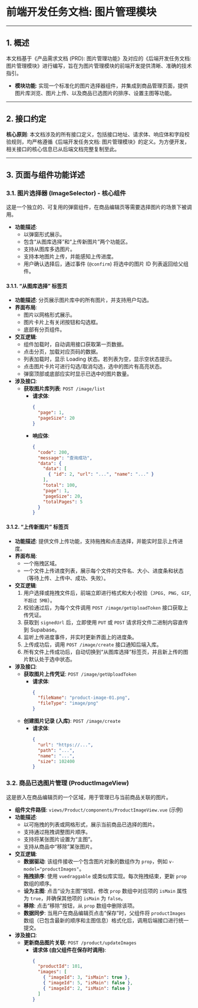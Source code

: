 # 前端开发任务文档: 图片管理模块

---

## 1. 概述

本文档基于《产品需求文档 (PRD): 图片管理功能》及对应的《后端开发任务文档: 图片管理模块》进行编写，旨在为图片管理模块的前端开发提供清晰、准确的技术指引。

- **模块功能**: 实现一个标准化的图片选择器组件，并集成到商品管理页面，提供图片库浏览、图片上传、以及商品已选图片的排序、设置主图等功能。

---

## 2. 接口约定

**核心原则**: 本文档涉及的所有接口定义，包括接口地址、请求体、响应体和字段校验规则，均严格遵循《后端开发任务文档: 图片管理模块》的定义。为方便开发，相关接口的核心信息已从后端文档完整复制至此。

---

## 3. 页面与组件功能详述

### 3.1. 图片选择器 (ImageSelector) - 核心组件

这是一个独立的、可复用的弹窗组件，在商品编辑页等需要选择图片的场景下被调用。

- **功能描述**:
  - 以弹窗形式展示。
  - 包含“从图库选择”和“上传新图片”两个功能区。
  - 支持从图库多选图片。
  - 支持本地图片上传，并能感知上传进度。
  - 用户确认选择后，通过事件 (`@confirm`) 将选中的图片 ID 列表返回给父组件。

#### 3.1.1. “从图库选择” 标签页

- **功能描述**: 分页展示图片库中的所有图片，并支持用户勾选。
- **界面布局**:
  - 图片以网格形式展示。
  - 图片卡片上有关闭按钮和勾选框。
  - 底部有分页组件。
- **交互逻辑**:
  - 组件加载时，自动调用接口获取第一页数据。
  - 点击分页，加载对应页码的数据。
  - 列表加载时，显示 Loading 状态。若列表为空，显示空状态提示。
  - 点击图片卡片可进行勾选/取消勾选，选中的图片有高亮状态。
  - 弹窗顶部或底部应实时显示已选中的图片数量。
- **涉及接口**:
  - **获取图片库列表**: `POST /image/list`
    - **请求体**:
      ```json
      {
        "page": 1,
        "pageSize": 20
      }
      ```
    - **响应体**:
      ```json
      {
        "code": 200,
        "message": "查询成功",
        "data": {
          "data": [
            { "id": 2, "url": "...", "name": "..." }
          ],
          "total": 100,
          "page": 1,
          "pageSize": 20,
          "totalPages": 5
        }
      }
      ```

#### 3.1.2. “上传新图片” 标签页

- **功能描述**: 提供文件上传功能，支持拖拽和点击选择，并能实时显示上传进度。
- **界面布局**:
  - 一个拖拽区域。
  - 一个文件上传进度列表，展示每个文件的文件名、大小、进度条和状态（等待上传、上传中、成功、失败）。
- **交互逻辑**:
  1.  用户选择或拖拽文件后，前端立即进行格式和大小校验（`JPEG, PNG, GIF`, `不超过 5MB`）。
  2.  校验通过后，为每个文件调用 `POST /image/getUploadToken` 接口获取上传凭证。
  3.  获取到 `signedUrl` 后，立即使用 `PUT` 或 `POST` 请求将文件二进制内容直传到 Supabase。
  4.  监听上传进度事件，并实时更新界面上的进度条。
  5.  上传成功后，调用 `POST /image/create` 接口通知后端入库。
  6.  所有文件上传成功后，自动切换到“从图库选择”标签页，并且新上传的图片默认处于选中状态。
- **涉及接口**:
  - **获取图片上传凭证**: `POST /image/getUploadToken`
    - **请求体**:
      ```json
      {
        "fileName": "product-image-01.png",
        "fileType": "image/png"
      }
      ```
  - **创建图片记录 (入库)**: `POST /image/create`
    - **请求体**:
      ```json
      {
        "url": "https://...",
        "path": "...",
        "name": "...",
        "size": 102400
      }
      ```

### 3.2. 商品已选图片管理 (ProductImageView)

这是嵌入在商品编辑页的一个区域，用于管理已与当前商品关联的图片。

- **组件文件路径**: `views/Product/components/ProductImageView.vue` (示例)
- **功能描述**:
  - 以可拖拽的列表或网格形式，展示当前商品已选择的图片。
  - 支持通过拖拽调整图片顺序。
  - 支持将某张图片设置为“主图”。
  - 支持从商品中“移除”某张图片。
- **交互逻辑**:
  - **数据驱动**: 该组件接收一个包含图片对象的数组作为 `prop`，例如 `v-model="productImages"`。
  - **拖拽排序**: 使用 `vuedraggable` 或类似库实现。每次拖拽结束，更新 `prop` 数组的顺序。
  - **设为主图**: 点击“设为主图”按钮，修改 `prop` 数组中对应项的 `isMain` 属性为 `true`，并确保其他项的 `isMain` 为 `false`。
  - **移除**: 点击“移除”按钮，从 `prop` 数组中删除该项。
  - **数据同步**: 当用户在商品编辑页点击“保存”时，父组件将 `productImages` 数组（已包含最新的顺序和主图信息）格式化后，调用后端接口进行统一提交。
- **涉及接口**:
  - **更新商品图片关联**: `POST /product/updateImages`
    - **请求体 (由父组件在保存时调用)**:
      ```json
      {
        "productId": 101,
        "images": [
          { "imageId": 3, "isMain": true },
          { "imageId": 5, "isMain": false },
          { "imageId": 2, "isMain": false }
        ]
      }